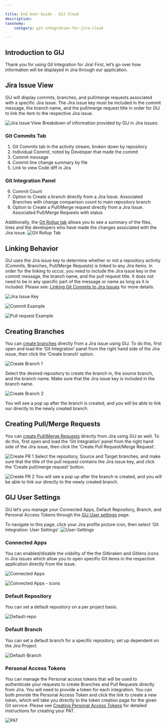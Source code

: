 ```yaml
---

title: End User Guide - GIJ Cloud
description:
taxonomy:
    category: git-integration-for-jira-cloud

---
```

## Introduction to GIJ
Thank you for using Git Integration for Jira! First, let’s go over how information will be displayed in Jira through our application.

## Jira Issue View

GIJ will display commits, branches, and pull/merge requests associated with a specific Jira issue. The Jira issue key must be included in the commit message, the branch name, and the pull/merge request title in order for GIJ to link the item to the respective Jira issue.

![Jira Issue View](/wp-content/uploads/Jira-Issue-Breakdown.png)
Breakdown of information provided by GIJ in Jira issues:
### Git Commits Tab
1. Git Commits tab in the activity stream, broken down by repository
2. Individual Commit, noted by Developer that made the commit
3. Commit message
4. Commit line change summary by file
5. Link to view Code diff in Jira
### Git Integration Panel
6. Commit Count
7. Option to Create a branch directly from a Jira Issue. Associated Branches with change comparison count to main repository branch
8. Option to Create a Pull/Merge request directly from a Jira Issue. Associated Pull/Merge Requests with status

Additionally, the [Git Rollup tab](https://help.gitkraken.com/git-integration-for-jira-cloud/git-roll-up-tab-gij-cloud/) allows you to see a summary of the files, lines and the developers who have made the changes associated with the Jira issue.
![Git Rollup Tab](/wp-content/uploads/gij-gitcloud-jira-issue-rollup-tab.png)

## Linking Behavior

GIJ uses the Jira issue key to determine whether or not a repository activity (Commits, Branches, Pull/Merge Requests) is linked to any Jira items. In order for the linking to occur, you need to include the Jira issue key in the commit message, the branch name, and the pull request title. It does not need to be in any specific part of the message or name as long as it is included. Please see: [Linking Git Commits to Jira Issues](https://help.gitkraken.com/git-integration-for-jira-cloud/linking-git-commits-to-jira-issues-gij-cloud/) for more details.

![Jira Issue Key](/wp-content/uploads/Jira-Issue-key-linking-cloud.png)

![Commit Example](/wp-content/uploads/Linking-Commit-example.png)

![Pull request Example](/wp-content/uploads/Pull-Request-Linking-Example.png)

## Creating Branches
You can [create branches](https://help.gitkraken.com/git-integration-for-jira-cloud/create-branch-gij-cloud/) directly from a Jira issue using GIJ. To do this, first open and load the ‘Git Integration’ panel from the right hand side of the Jira issue, then click the ‘Create branch’ option.

![Create Branch 1](/wp-content/uploads/Enduserguide-Cloud-Create-Branch-1.png)

Select the desired repository to create the branch in, the source branch, and the branch name. Make sure that the Jira issue key is included in the branch name.

![Create Branch 2](/wp-content/uploads/Enduserguide-Cloud-Create-Branch-2.png)

You will see a pop up after the branch is created, and you will be able to link our directly to the newly created branch.

## Creating Pull/Merge Requests
You can [create Pull/Merge Requests](https://help.gitkraken.com/git-integration-for-jira-cloud/create-pull-or-merge-request-gij-cloud/) directly from Jira using GIJ as well. To do this, first open and load the ‘Git Integration’ panel from the right hand side of the Jira issue, then click the ‘Create Pull Request/Merge Request’.

![Create PR 1](/wp-content/uploads/Enduserguide-Cloud-Creating-PR-1.png)
Select the repository, Source and Target branches, and make sure that the title of the pull request contains the Jira issue key, and click the ‘Create pull/merge request’ button.

![Create PR 2](/wp-content/uploads/Enduserguide-Cloud-Creating-PR-2.png)
You will see a pop up after the branch is created, and you will be able to link our directly to the newly created branch.

## GIJ User Settings
GIJ let’s you manage your Connected Apps, Default Repository, Branch, and Personal Access Tokens through the [GIJ User settings](https://help.gitkraken.com/git-integration-for-jira-cloud/user-settings-gij-cloud/) page. 

To navigate to this page, click your Jira profile picture icon, then select ‘Git Integration: User Settings’.
![User-Settings](/wp-content/uploads/GIJ-General-Settings-navigation-cloud.png)
### Connected Apps
You can enabled/disable the visbility of the the Gitkraken and Gitlens icons in Jira issues which allow you to open specific Git items in the respective application directly from the issue.

![Connected Apps](/wp-content/uploads/GIJ-Cloud-User-Settings-Connnected-Apps.png)

![Connected Apps - icons](/wp-content/uploads/GIJ-Connected-Apps-Jiraissue-icons.png)

### Default Repository
You can set a default repository on a per project basis.

![Default-repo](/wp-content/uploads/GIJ-Cloud-User-Settings-Default-Repo.png)

### Default Branch
You can set a default branch for a specific repository, set up dependent on the Jira Project.

![Default-Branch](/wp-content/uploads/GIJ-Cloud-User-Settings-Default-Branch.png)

### Personal Access Tokens
You can manage the Personal access tokens that will be used to authenticate your requests to create Branches and Pull Requests directly from Jira. You will need to provide a token for each integration. You can both provide the Personal Access Token and click the link to create a new token, which will take you directly to the token creation page for the given Git service. Please see [Creating Personal Access Tokens](https://help.gitkraken.com/git-integration-for-jira-cloud/creating-personal-access-tokens-gij-cloud/) for detailed instructions for creating your PAT.

![PAT](/wp-content/uploads/GIJ-Cloud-User-Settings-PAT.png)
